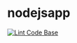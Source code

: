 # nodejsapp
[![Lint Code Base](https://github.com/rakeshk1290/nodejsapp/actions/workflows/super-linter.yml/badge.svg?branch=main)](https://github.com/rakeshk1290/nodejsapp/actions/workflows/super-linter.yml)
